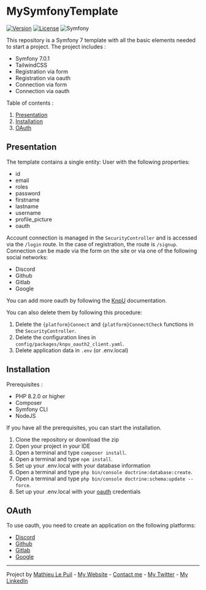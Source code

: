 # MySymfonyTemplate

[![Version](https://img.shields.io/badge/Version-V1.0.0-blue)](https://github.com/MathieuLePuil/MySymfonyTemplate/releases/tag/v1.0.0)
[![License](https://img.shields.io/badge/License-MIT-green)](https://github.com/MathieuLePuil/MySymfonyTemplate/blob/main/LICENSE.md)
![Symfony](https://img.shields.io/badge/Symfony-V7.0.1-yellow)

This repository is a Symfony 7 template with all the basic elements needed to start a project. The project includes :
* Symfony 7.0.1
* TailwindCSS
* Registration via form
* Registration via oauth
* Connection via form
* Connection via oauth

Table of contents :
1) [Presentation](#présentation)
2) [Installation](#installation)
3) [OAuth](#oauth)

## Presentation

The template contains a single entity: User with the following properties:
* id
* email
* roles
* password
* firstname
* lastname
* username
* profile_picture
* oauth

Account connection is managed in the `SecurityController` and is accessed via the `/login` route. In the case of registration, the route is `/signup`.
Connection can be made via the form on the site or via one of the following social networks:
* Discord
* Github
* Gitlab
* Google

You can add more oauth by following the [KnpU](https://github.com/knpuniversity/oauth2-client-bundle) documentation.

You can also delete them by following this procedure:

1) Delete the `{platform}Connect` and `{platform}ConnectCheck` functions in the `SecurityController`.
2) Delete the configuration lines in `config/packages/knpu_oauth2_client.yaml`.
3) Delete application data in `.env` (or .env.local)

## Installation

Prerequisites :
* PHP 8.2.0 or higher
* Composer
* Symfony CLI
* NodeJS

If you have all the prerequisites, you can start the installation.

1) Clone the repository or download the zip
2) Open your project in your IDE
3) Open a terminal and type `composer install`.
4) Open a terminal and type `npm install`.
5) Set up your .env.local with your database information
6) Open a terminal and type `php bin/console doctrine:database:create`.
7) Open a terminal and type `php bin/console doctrine:schema:update --force`.
8) Set up your .env.local with your [oauth](#oauth) credentials

## OAuth

To use oauth, you need to create an application on the following platforms:
* [Discord](https://discord.com/developers/applications)
* [Github](https://github.com/settings/developers)
* [Gitlab](https://docs.gitlab.com/ee/integration/oauth_provider.html)
* [Google](https://console.cloud.google.com/apis/credentials)

---

Project by [Mathieu Le Puil](https://github.com/MathieuLePuil) - [My Website](https://mathieulp.fr/) -
<a href="mailto:contact@mathieulp.fr" target="_blank">Contact me</a> - [My Twitter](https://twitter.com/MathieuLePuil) - [My LinkedIn](https://www.linkedin.com/in/mathieulepuil/)

